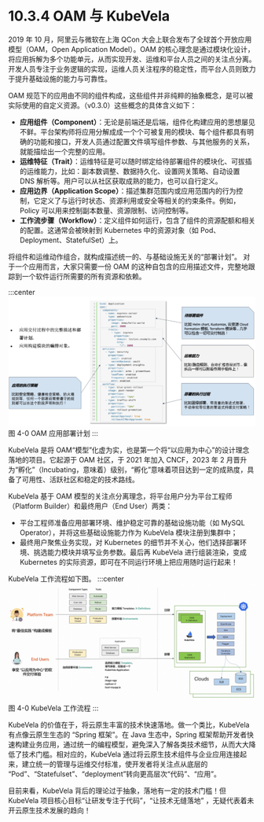 # 10.3.4 OAM 与 KubeVela

2019 年 10 月，阿里云与微软在上海 QCon 大会上联合发布了全球首个开放应用模型（OAM，Open Application Model）。OAM 的核心理念是通过模块化设计，将应用拆解为多个功能单元，从而实现开发、运维和平台人员之间的关注点分离。开发人员专注于业务逻辑的实现，运维人员关注程序的稳定性，而平台人员则致力于提升基础设施的能力与可靠性。

OAM 规范下的应用由不同的组件构成，这些组件并非纯粹的抽象概念，是可以被实际使用的自定义资源。（v0.3.0）这些概念的具体含义如下：

- **应用组件（Component）**：无论是前端还是后端，组件化构建应用的思想屡见不鲜。平台架构师将应用分解成成一个个可被复用的模块、每个组件都具有明确的功能和接口，开发人员通过配置文件填写组件参数、与其他服务的关系，就能描绘出一个完整的应用。
- **运维特征（Trait）**：运维特征是可以随时绑定给待部署组件的模块化、可拔插的运维能力，比如：副本数调整、数据持久化、设置网关策略、自动设置 DNS 解析等。用户可以从社区获取成熟的能力，也可以自行定义。
- **应用边界（Application Scope）**：描述集群范围内或应用范围内的行为控制，它定义了与运行时状态、资源利用或安全等相关的约束条件。例如，Policy 可以用来控制副本数量、资源限制、访问控制等。
- **工作流步骤（Workflow）**：定义组件如何运行，包含了组件的资源配额和相关的配置。这通常会被映射到 Kubernetes 中的资源对象（如 Pod、Deployment、StatefulSet）上。


将组件和运维动作组合，就构成描述统一的、与基础设施无关的“部署计划”。
对于一个应用而言，大家只需要一份 OAM 的这种自包含的应用描述文件，完整地跟踪到一个软件运行所需要的所有资源和依赖。

:::center
  ![](../assets/OAM.jpg)<br/>
  图 4-0 OAM 应用部署计划
:::

KubeVela 是将 OAM“模型”化虚为实，也是第一个将“以应用为中心”的设计理念落地的项目。它起源于 OAM 社区，于 2021 年加入 CNCF，2023 年 2 月晋升为“孵化”（Incubating，意味着）级别，“孵化”意味着项目达到一定的成熟度，具备了可用性、活跃社区和稳定的技术路线。

KubeVela 基于 OAM 模型的关注点分离理念，将平台用户分为平台工程师（Platform Builder）和最终用户（End User）两类：
- 平台工程师准备应用部署环境、维护稳定可靠的基础设施功能（如 MySQL Operator），并将这些基础设施能力作为 KubeVela 模块注册到集群中；
- 最终用户聚焦业务实现，对 Kubernetes 的细节并不关心，他们选择部署环境、挑选能力模块并填写业务参数。最后再 KubeVela 进行组装渲染，变成 Kubernetes 的实际资源，即可在不同运行环境上把应用随时运行起来！

KubeVela 工作流程如下图。
:::center
  ![](../assets/kubevela.jpg)<br/>
  图 4-0 KubeVela 工作流程
:::

KubeVela 的价值在于，将云原生丰富的技术快速落地。做一个类比，KubeVela 有点像云原生生态的 “Spring 框架”。在 Java 生态中，Spring 框架帮助开发者快速构建业务应用，通过统一的编程模型，避免深入了解各类技术细节，从而大大降低了技术门槛。相对应的，KubeVela 通过将云原生技术组件与企业应用连接起来，建立统一的管理与运维交付标准，使开发者将关注点从底层的 “Pod”、“Statefulset”、“deployment”转向更高层次“代码”、“应用”。

目前来看，KubeVela 背后的理论过于抽象，落地有一定的技术门槛！但 KubeVela 项目核心目标“让研发专注于代码”，“让技术无缝落地” ，无疑代表着未开云原生技术发展的趋向！



[^1]: https://zh.wikipedia.org/wiki/%E4%BF%A1%E6%81%AF%E7%83%9F%E5%9B%B1